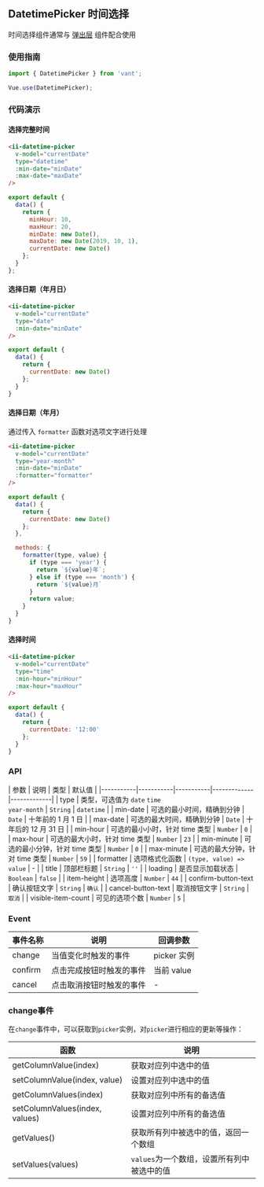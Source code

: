 ## DatetimePicker 时间选择
时间选择组件通常与 [弹出层](#/zh-CN/popup) 组件配合使用

### 使用指南
``` javascript
import { DatetimePicker } from 'vant';

Vue.use(DatetimePicker);
```

### 代码演示

#### 选择完整时间

```html
<ii-datetime-picker
  v-model="currentDate"
  type="datetime"
  :min-date="minDate"
  :max-date="maxDate"
/>
```

```javascript
export default {
  data() {
    return {
      minHour: 10,
      maxHour: 20,
      minDate: new Date(),
      maxDate: new Date(2019, 10, 1),
      currentDate: new Date()
    };
  }
};
```

#### 选择日期（年月日）

```html
<ii-datetime-picker
  v-model="currentDate"
  type="date"
  :min-date="minDate"
/>
```

```js
export default {
  data() {
    return {
      currentDate: new Date()
    };
  }
}
```

#### 选择日期（年月）
通过传入 `formatter` 函数对选项文字进行处理

```html
<ii-datetime-picker
  v-model="currentDate"
  type="year-month"
  :min-date="minDate"
  :formatter="formatter"
/>
```

```js
export default {
  data() {
    return {
      currentDate: new Date()
    };
  },

  methods: {
    formatter(type, value) {
      if (type === 'year') {
        return `${value}年`;
      } else if (type === 'month') {
        return `${value}月`
      }
      return value;
    }
  }
}
```

#### 选择时间

```html
<ii-datetime-picker
  v-model="currentDate"
  type="time"
  :min-hour="minHour"
  :max-hour="maxHour"
/>
```

```js
export default {
  data() {
    return {
      currentDate: '12:00'
    };
  }
}
```

### API

| 参数 | 说明 | 类型 | 默认值 |
|-----------|-----------|-----------|-------------|-------------|
| type | 类型，可选值为 `date` `time`<br> `year-month` | `String` | `datetime` |
| min-date | 可选的最小时间，精确到分钟 | `Date` | 十年前的 1 月 1 日 |
| max-date | 可选的最大时间，精确到分钟 | `Date` | 十年后的 12 月 31 日 |
| min-hour | 可选的最小小时，针对 time 类型 | `Number` | `0` |
| max-hour | 可选的最大小时，针对 time 类型 | `Number` | `23` |
| min-minute | 可选的最小分钟，针对 time 类型 | `Number` | `0` |
| max-minute | 可选的最大分钟，针对 time 类型 | `Number` | `59` |
| formatter | 选项格式化函数 | `(type, value) => value` | - |
| title | 顶部栏标题 | `String` | `''` |
| loading | 是否显示加载状态 | `Boolean` | `false` |
| item-height | 选项高度 | `Number` | `44` |
| confirm-button-text | 确认按钮文字 | `String` | `确认` |
| cancel-button-text | 取消按钮文字 | `String` | `取消` |
| visible-item-count | 可见的选项个数 | `Number` | `5` |

### Event

| 事件名称 | 说明 | 回调参数 |
|-----------|-----------|-----------|
| change | 当值变化时触发的事件 | picker 实例 |
| confirm | 点击完成按钮时触发的事件 | 当前 value |
| cancel | 点击取消按钮时触发的事件 | - |

### change事件

在`change`事件中，可以获取到`picker`实例，对`picker`进行相应的更新等操作：

| 函数 | 说明 |
|-----------|-----------|
| getColumnValue(index) | 获取对应列中选中的值 |
| setColumnValue(index, value) | 设置对应列中选中的值 |
| getColumnValues(index) | 获取对应列中所有的备选值 |
| setColumnValues(index, values) | 设置对应列中所有的备选值 |
| getValues() | 获取所有列中被选中的值，返回一个数组 |
| setValues(values) | `values`为一个数组，设置所有列中被选中的值 |
